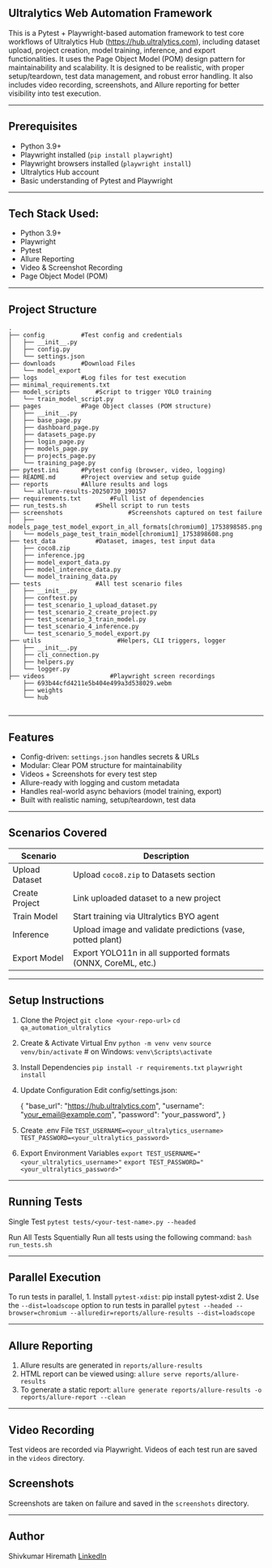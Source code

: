 ## Ultralytics Web Automation Framework
   This is a Pytest + Playwright-based automation framework to test core workflows of Ultralytics Hub
(https://hub.ultralytics.com), including dataset upload, project creation, model training, inference, and export functionalities. It uses the Page Object Model (POM) design pattern for maintainability and scalability. It is designed to be realistic, with proper setup/teardown, test data management, and robust error handling. It also includes video recording, screenshots, and Allure reporting for better visibility into test execution.

------------------------------------------------------------------------------------------------------------
## Prerequisites
- Python 3.9+
- Playwright installed (`pip install playwright`)
- Playwright browsers installed (`playwright install`)
- Ultralytics Hub account
- Basic understanding of Pytest and Playwright
------------------------------------------------------------------------------------------------------------
## Tech Stack Used: 
- Python 3.9+
- Playwright
- Pytest
- Allure Reporting
- Video & Screenshot Recording
- Page Object Model (POM)

------------------------------------------------------------------------------------------------------------
## Project Structure
```
.
├── config			#Test config and credentials
│   ├── __init__.py
│   ├── config.py
│   └── settings.json
├── downloads		#Download Files
│   └── model_export
├── logs			#Log files for test execution
├── minimal_requirements.txt
├── model_scripts		#Script to trigger YOLO training
│   └── train_model_script.py
├── pages			#Page Object classes (POM structure)
│   ├── __init__.py
│   ├── base_page.py
│   ├── dashboard_page.py
│   ├── datasets_page.py
│   ├── login_page.py
│   ├── models_page.py
│   ├── projects_page.py
│   └── training_page.py
├── pytest.ini 		#Pytest config (browser, video, logging)
├── README.md		#Project overview and setup guide
├── reports			#Allure results and logs
│   └── allure-results-20250730_190157
├── requirements.txt		#Full list of dependencies
├── run_tests.sh		#Shell script to run tests
├── screenshots                  #Screenshots captured on test failure
│   ├── models_page_test_model_export_in_all_formats[chromium0]_1753898585.png
│   └── models_page_test_train_model[chromium1]_1753898608.png
├── test_data	 		#Dataset, images, test input data
│   ├── coco8.zip
│   ├── inference.jpg
│   ├── model_export_data.py
│   ├── model_interence_data.py
│   └── model_training_data.py
├── tests				#All test scenario files
│   ├── __init__.py
│   ├── conftest.py
│   ├── test_scenario_1_upload_dataset.py
│   ├── test_scenario_2_create_project.py
│   ├── test_scenario_3_train_model.py
│   ├── test_scenario_4_inference.py
│   └── test_scenario_5_model_export.py
├── utils 			          #Helpers, CLI triggers, logger
│   ├── __init__.py
│   ├── cli_connection.py
│   ├── helpers.py
│   └── logger.py
├── videos			        #Playwright screen recordings
    ├── 693b44cfd4211e5b404e499a3d538029.webm
    ├── weights
    └── hub


```
------------------------------------------------------------------------------------------------------------
## Features 
-  Config-driven: `settings.json` handles secrets & URLs
-  Modular: Clear POM structure for maintainability
-  Videos + Screenshots for every test step
-  Allure-ready with logging and custom metadata
-  Handles real-world async behaviors (model training, export)
-  Built with realistic naming, setup/teardown, test data

------------------------------------------------------------------------------------------------------------
## Scenarios Covered

| Scenario              | Description                                                  |
|-----------------------|------------------------------------------------------------- |
| Upload Dataset        | Upload `coco8.zip` to Datasets section                       |
| Create Project        | Link uploaded dataset to a new project                       |
| Train Model           | Start training via Ultralytics BYO agent                     |
| Inference             | Upload image and validate predictions (vase, potted plant)   |
| Export Model          | Export YOLO11n in all supported formats (ONNX, CoreML, etc.) |

------------------------------------------------------------------------------------------------------------
## Setup Instructions
1. Clone the Project
    `git clone <your-repo-url>`
    `cd qa_automation_ultralytics`

2. Create & Activate Virtual Env
    `python -m venv venv`
    `source venv/bin/activate`   # on Windows: `venv\Scripts\activate`

3. Install Dependencies
    `pip install -r requirements.txt`
    `playwright install`

4. Update Configuration
     Edit config/settings.json:

   {
       "base_url": "https://hub.ultralytics.com",
       "username": "your_email@example.com",
       "password": "your_password",
   }

5. Create .env File
    `TEST_USERNAME=<your_ultralytics_username>`
    `TEST_PASSWORD=<your_ultralytics_password>`

6. Export Environment Variables
    `export TEST_USERNAME="<your_ultralytics_username>"`
    `export TEST_PASSWORD="<your_ultralytics_password>"`

------------------------------------------------------------------------------------------------------------
## Running Tests
Single Test
`pytest tests/<your-test-name>.py --headed`

Run All Tests Squentially
    Run all tests using the following command:
    `bash run_tests.sh`

------------------------------------------------------------------------------------------------------------
## Parallel Execution

   To run tests in parallel, 
    1. Install `pytest-xdist`:
        pip install pytest-xdist
    2. Use the `--dist=loadscope` option to run tests in parallel
    `pytest --headed --browser=chromium --alluredir=reports/allure-results --dist=loadscope`
    
------------------------------------------------------------------------------------------------------------
## Allure Reporting
  1. Allure results are generated in `reports/allure-results`
  2. HTML report can be viewed using:
     `allure serve reports/allure-results`
  3. To generate a static report:
     `allure generate reports/allure-results -o reports/allure-report --clean`

------------------------------------------------------------------------------------------------------------
## Video Recording
   Test videos are recorded via Playwright. Videos of each test run are saved in the `videos` directory.

## Screenshots
   Screenshots are taken on failure and saved in the `screenshots` directory.

------------------------------------------------------------------------------------------------------------
## Author
   Shivkumar Hiremath
   [LinkedIn](https://www.linkedin.com/in/shivkumar-hiremath/)

